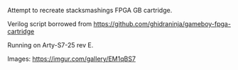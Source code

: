 Attempt to recreate stacksmashings FPGA GB cartridge.

Verilog script borrowed from https://github.com/ghidraninja/gameboy-fpga-cartridge

Running on Arty-S7-25 rev E.

Images:
https://imgur.com/gallery/EM1qBS7